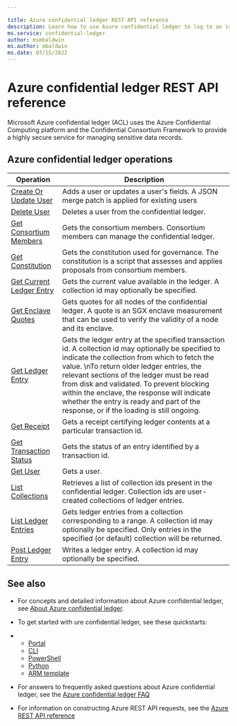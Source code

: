 ```yaml
---

title: Azure confidential ledger REST API reference
description: Learn how to use Azure confidential ledger to log to an immutable, tamper-proof ledger.
ms.service: confidential-ledger
author: msmbaldwin
ms.author: mbaldwin
ms.date: 07/15/2022
---
```


# Azure confidential ledger REST API reference

Microsoft Azure confidential ledger (ACL) uses the Azure Confidential Computing platform and the Confidential Consortium Framework to provide a highly secure service for managing sensitive data records. 

## Azure confidential ledger operations

| Operation | Description |
|--|--|
| [Create Or Update User](/rest/api/confidentialledger/create-or-update-user) | Adds a user or updates a user's fields. A JSON merge patch is applied for existing users |
| [Delete User](/rest/api/confidentialledger/delete-user) | Deletes a user from the confidential ledger. |
| [Get Consortium Members](/rest/api/confidentialledger/get-consortium-members) | Gets the consortium members. Consortium members can manage the confidential ledger. |
| [Get Constitution](/rest/api/confidentialledger/get-constitution) | Gets the constitution used for governance. The constitution is a script that assesses and applies proposals from consortium members. |
| [Get Current Ledger Entry](/rest/api/confidentialledger/get-current-ledger-entry) | Gets the current value available in the ledger.  A collection id may optionally be specified. |
| [Get Enclave Quotes](/rest/api/confidentialledger/get-enclave-quotes) | Gets quotes for all nodes of the confidential ledger. A quote is an SGX enclave measurement that can be used to verify the validity of a node and its enclave. |
| [Get Ledger Entry](/rest/api/confidentialledger/get-ledger-entry) | Gets the ledger entry at the specified transaction id. A collection id may optionally be specified to indicate the collection from which to fetch the value.  \nTo return older ledger entries, the relevant sections of the ledger must be read from disk and validated. To prevent blocking within the enclave, the response will indicate whether the entry is ready and part of the response, or if the loading is still ongoing. |
| [Get Receipt](/rest/api/confidentialledger/get-receipt) | Gets a receipt certifying ledger contents at a particular transaction id. |
| [Get Transaction Status](/rest/api/confidentialledger/get-transaction-status) | Gets the status of an entry identified by a transaction id. |
| [Get User](/rest/api/confidentialledger/get-user) | Gets a user. |
| [List Collections](/rest/api/confidentialledger/list-collections) | Retrieves a list of collection ids present in the confidential ledger. Collection ids are user-created collections of ledger entries. |
| [List Ledger Entries](/rest/api/confidentialledger/list-ledger-entries) | Gets ledger entries from a collection corresponding to a range. A collection id may optionally be specified. Only entries in the specified (or default) collection will be returned. |
| [Post Ledger Entry](/rest/api/confidentialledger/post-ledger-entry) | Writes a ledger entry. A collection id may optionally be specified. |

## See also

- For concepts and detailed information about Azure confidential ledger, see [About Azure confidential ledger](/azure/confidential-ledger/overview).
- To get started with ure confidential ledger, see these quickstarts:
- 
  - [Portal](/azure/confidential-ledger/quickstart-portal)
  - [CLI](/azure/confidential-ledger/quickstart-cli)
  - [PowerShell](/azure/confidential-ledger/quickstart-powershell)
  - [Python](/azure/confidential-ledger/quickstart-python)
  - [ARM template](/azure/confidential-ledger/quickstart-template)

- For answers to frequently asked questions about Azure confidential ledger, see the [Azure confidential ledger FAQ](/rest/api/azure/)
- For information on constructing Azure REST API requests, see the [Azure REST API reference](/rest/api/azure/)

